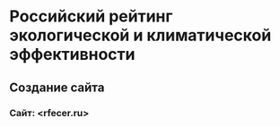 # Российский рейтинг экологической и климатической эффективности
## Создание сайта

### Сайт: <rfecer.ru>


